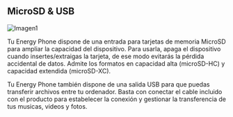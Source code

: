 ## MicroSD & USB

![Imagen1]()

Tu Energy Phone dispone de una entrada para tarjetas de memoria MicroSD para ampliar la capacidad del dispositivo. Para usarla, apaga el dispositivo cuando insertes/extraigas la tarjeta, de ese modo evitarás la pérdida accidental de datos. Admite los formatos en capacidad alta (microSD-HC) y capacidad extendida (microSD-XC).

Tu Energy Phone también dispone de una salida USB para que puedas transferir archivos entre tu ordenador. Basta con conectar el cable incluido con el producto para estabelecer la conexión y gestionar la transferencia de tus musicas, videos y fotos.


